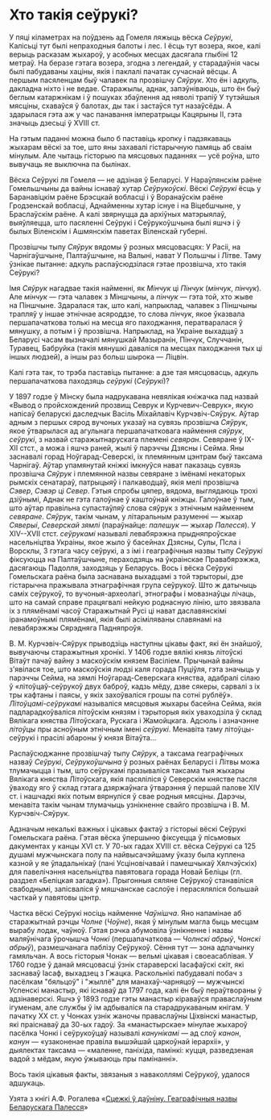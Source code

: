 # Хто такія сеўрукі?

У пяці кіламетрах на поўдзень ад Гомеля ляжыць вёска *Сеўрукі*, Калісьці тут
былі непраходныя балоты і лес. І ёсць тут возера, якое, калі верыць расказам
жыхароў, у асобных месцах дасягала глыбіні 12 метраў. На беразе гэтага возера,
згодна з легендай, у старадаўнія часы былі пабудаваны хаціны, якія і паклалі
пачатак сучаснай вёсцы. А першым пасяленцам быў чалавек па прозвішчу *Сяўрук*.
Хто ён і адкуль, дакладна ніхто і не ведае. Старажылы, аднак, запэўніваюць, што
ён быў беглым катаржнікам і ў пошуках збаўлення ад няволі трапіў У тутэйшыя
мясціны, схаваўся ў балотах, ды так і застаўся тут назаўсёды. А здарылася гэта
аж у час панавання імператрыцы Кацярыны II, гэта значыць дзесьці ў XVIII ст. 

На гэтым паданні можна было б паставіць кропку і падзякаваць жыхарам вёскі за
тое, што яны захавалі гістарычную памяць аб сваім мінулым. Але чытаць гісторыю
па мясцовых паданнях&nbsp;&mdash; усё роўна, што вывучаць яе выключна па былінах.

Вёска Сеўрукі ля Гомеля&nbsp;&mdash; не адзіная ў Беларусі. У Нараўлянскім раёне
Гомельшчыны да вайны існаваў хутар *Сеўрукоўскі*. Вёскі *Сеўрукі* ёсць у
Баранавіцкім раёне Брэсцкай вобласці і ў Воранаўскім раёне Гродзенскай
вобласці, Аднайменны хутар існуе і на Віцебшчыне, у Браслаўскім раёне. А калі
звярнуцца да архіўных матэрыялаў, выяўляецца, што пасяленні Сеўрукі і
Сеўрукоўшчына былі яшчэ і ў былых Віленскім і Ашмянскім паветах Віленскай
губерні.

Прозвішчы тыпу *Сяўрук* вядомы ў розных мясцовасцях: У Расіі, на Чарнігаўшчыне,
Палтаўшчыне, на Валыні, нават У Польшчы і Літве. Таму ўзнікае пытанне: адкуль
распаўсюдзілася гэтае прозвішча, хто такія Сеўрукі? 

Імя *Сяўрук* нагадвае такія найменні, як *Мінчук* ці *Пінчук* (*мінчук*,
*пінчук*). Але *мінчук*&nbsp;&mdash; гэта чалавек з Міншчыны, а *пінчук*&nbsp;&mdash; гэта той, хто
жыве на Піншчыне. Здаралася так, што калі, напрыклад, чалавек з Піншчыны
трапляў у іншае этнічнае асяроддзе, то слова *пінчук*, якое ўказвала
першапачаткова толькі на месца яго паходжання, ператваралася ў мянушку, а потым
і ў прозвішча. Напрыклад, на Украіне выхадцаў з Беларусі часам вызначалі
мянушкай Мазыранін, Пінчук, Случчанін, Туравец, Бабруйка (такія мянушкі
даваліся па месцах паходжання тых ці іншых людзей), а іншы раз больш шырока&nbsp;&mdash;
Ліцвін. 

Калі гэта так, то трэба паставіць пытанне: а дзе тая мясцовасць, адкуль
першапачаткова паходзяць *сеўрукі* (*Сеўрукі*)? 

У 1897 годзе ў Мінску была надрукавана невялікая кніжачка пад назвай «Вывод о
пройсхождений прозвищ Севрук и Курчевич-Севрук», якую напісаў беларускі
даследчык Васіль Міхайлавіч Курчэвіч-Сяўрук. Аўтар адным з першых сярод вучоных
указаў на сувязь прозвішча *Сяўрук*, якое ўтварылася ад агульнага
першапачатковага наймення *сяўрук*, *сеўрукі*, з назвай старажытнарускага племені
*севяран*. Севяране ў IX-XII стст., а можа і яшчэ раней, жылі ў парэччы Дзясны і
Сейма. Яны заснавалі горад Ноўгарад-Северскі, іх племянным цэнтрам быў таксама
Чарнігаў. Аўтар упамянутай кніжкі імкнуўся нават паказаць сувязь прозвішча
*Сяўрук* і племянной назвы севяране з імёнамі некаторых рымскіх сенатараў,
патрыцыяў і палкаводцаў, якія мелі прозвішча *Сэвер*, *Сэвэр* ці *Север*. Гэтыя
спробы цяпер, вядома, выглядаюць трохі дзіўнымі, Аднак не гэта галоўнае ў
каштоўнай кніжцы. Галоўнае ў тым, што аўтар правільна супастаўляў слова сяўрук
з этнічным найменнем *севяране*. *Сяўрук*, такім чынам, у літаральным разуменні&nbsp;&mdash;
жыхар *Сяверыі*, *Северскай зямлі* (параўнайце: *палешук*&nbsp;&mdash; жыхар *Палесся*). У
XIV--XVII стст. *сеўрукамі* называлі левабярэжна прыдняпроўскае насельніцтва
Украіны, якое жыло ў басейнах Дзясны, Сулы, Псла і Ворсклы, З гэтага часу
сеўрукі, а з імі і геаграфічныя назвы тыпу *Сеўрукі* фіксуюцца на Палтаўшчыне,
пераходзяць на ўкраінскае Правабярэжжа, дасягаюць Падолля, заходзяць у
Беларусь. Вось і вёска Сеўрукі Гомельскага раёна была заснавана выхадцамі з той
тэрыторыі, дзе гістарычна пражывала этнаграфічная група сеўрукоў. Што ж
датычыць саміх сеўрукоў, то вучоныя-археолагі, этнографы і мовазнаўцы лічаць,
што на самай справе працягвалі нейкую роднасную лінію, што звязвала іх з
плямёнамі часоў Старажытнай Русі ці нават даславянскімі іранамоўнымі плямёнамі,
якія былі асіміляваны славянамі на левабярэжжы Сярэдняга Падняпроўя. 

В. М. Курчэвіч-Сяўрук прыводзіць наступны цікавы факт, які ён знайшоў,
вывучаючы старажытныя хронікі. У 1406 годзе вялікі князь літоўскі Вітаўт пачаў
вайну з маскоўскім князем Васіліем. Прычынай вайны з'явілася тое, што
маскоўскія людзі каля горада Пуціўля, гэта значыць у парэччы Сейма, на зямлі
Ноўгарад-Северскага княства, адабралі сілаю ў «літоўцаў-сеўрукоў двух баброў,
кадзь мёду, дзве сякеры, сарвалі з іх тры кафтаны і паясы, у якіх захоўваліся
грошы па сотні рублёў». *Літоўцамі-сеўрукамі* называліся мясцовыя жыхары басейна
Сейма, якія падпарадкоўваліся літоўскім князям і тэрыторыя якіх уваходзіла ў
склад Вялікага княства Літоўскага, Рускага і Жамойцкага. Адсюль і азначэнне
*літоўцы* пры асноўным этнічным імені *сеўрукі*. Менавіта таму літоўцы-сеўрукі і
прасілі абароны ў князя Вітаўта... 

Распаўсюджанне прозвішчаў тыпу *Сяўрук*, а таксама геаграфічных назваў *Сеўрукі*,
*Сеўрукоўшчына* ў розных раёнах Беларусі і Літвы можа тлумачыцца і тым, што
сеўрукамі празываліся таксама тыя жыхары Вялікага княства Літоўскага, якія
пасяліліся ў Северскім княстве пасля ўваходу яго ў склад гэтага дзяржаўнага
ўтварэння ў першай палове XIV ст. і нашчадкі якіх потым вярнуліся ў свае родныя
мясціны. Дарэчы, менавіта такім чынам тлумачыць узнікненне свайго прозвішча і
В. М. Курчэвіч-Сяўрук. 

Адзначым некалькі важных і цікавых фактаў з гісторыі вёскі Сеўрукі Гомельскага
раёна. Гэтая вёска ўпершыню фіксуецца ў пісьмовых дакументах у канцы XVI ст. У
70-ых гадах XVIII ст. вёска Сеўрукі са 125 душамі мужчынскага полу па
найвысачэйшаму ўказу была куплена казной у яе ўладальнікаў (пані Усціновічавай
і памешчыкаў Хялчэўскіх) для павелічэння насельніцтва павятовага горада Новай
Беліцы (гл. раздзел «Беліцкая загадка»). Прыгонныя сяляне Сеўрукоў станавіліся
свабоднымі, запісваліся ў мяшчанскае саслоўе і перасяляліся большай часткай у
павятовы цэнтр. 

Частка вёскі Сеўрукі носіць найменне *Чаўнішча*. Яно напамінае аб старажытнай
рэчцы *Чолне* (*Чоўне*), якая ў мінулым магла быць месцам вырабу лодак, чаўноў.
Гэтая рэчка абумовіла ўзнікненне і назвы маляўнічага ўрочышча *Чонкі*
(першапачаткова&nbsp;&mdash; *Чолнскі абрыў*, *Чонскі абрыў*), размешчанага паблізу
Сеўрукоў. Сёння тут&nbsp;&mdash; зона адпачынку гамяльчан. А вось гісторыя Чонак&nbsp;&mdash;
вельмі цікавая і своеасаблівая. У 1760 годзе ў данай мясцовасці ўзнік
стараверскі Іасафаўскі скіт, які заснаваў Іасаф, выхадзец з Гжацка. Раскольнікі
пабудавалі побач з пасёлкам "бяльцоў" і "жыллё" для манахаў-чарняцоў&nbsp;&mdash;
мужчынскі Успенскі манастыр, які існаваў да 1797 года, калі ён быў пераўтвораны
ў адзінаверскі. Яшчэ ў 1893 годзе гэты манастыр кіраваўся праваслаўным
ігуменам, але службы ў ім адбываліся па старадрукаваным кнігам. У пачатку ХХ
ст. у Чонках узнік жаночы праваслаўны Ціхвінскі манастыр, які праіснаваў да
30-ых гадоў. За «манастырскае» мінулае жыхароў пасёлка Чонкі і сеўрукоўцаў
называлі *канунікамі*&nbsp;&mdash; ад слоў *канон*, *канун*&nbsp;&mdash; «узаконенае правіла вышэйшай
царкоўнай іерархіі», у дыялектах таксама&nbsp;&mdash; «маленне, паніхіда, памінкі: куцця,
разведзеная вадой з мёдам, якую ўжываюць пры памінанні». 

Вось такія цікавыя факты, звязаныя з наваколлямі Сеўрукоў, удалося адшукаць.

Узята з кнігі А.Ф. Рогалева «[Сцежкі ў даўніну. Геаграфічныя назвы Беларускага
Палесся](https://archive.org/details/Alaksandr_Rohaleu.Sciezki_u_dauninu_Hieahraficnyja_nazvy_Bielaruskaha_Palessia.pdf)»
